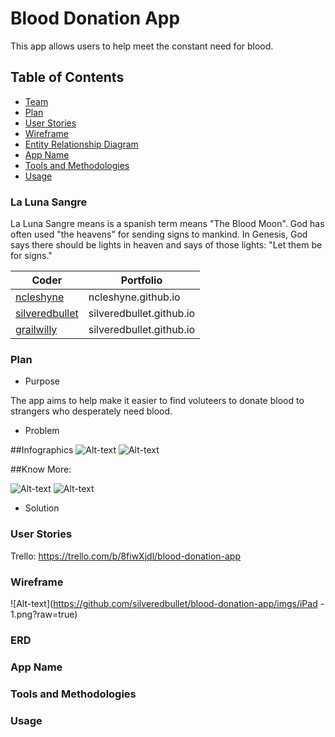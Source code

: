# Blood Donation App

This app allows users to help meet the constant need for blood.

## Table of Contents

- [Team](#la-luna-sangre)
- [Plan](#plan)
- [User Stories](#user-stories)
- [Wireframe](#wireframe)
- [Entity Relationship Diagram](#erd)
- [App Name](#app-name)
- [Tools and Methodologies](#tools--and-methodologies)
- [Usage](#usage)


### La Luna Sangre
La Luna Sangre means is a spanish term means "The Blood Moon". God has often used "the heavens" for sending signs to mankind. In Genesis, God says there should be lights in heaven and says of those lights: "Let them be for signs."

| Coder | Portfolio |
| --- | --- |
| [ncleshyne](https://github.com/ncleshyne) | ncleshyne.github.io |
| [silveredbullet](https://github.com/silveredbullet) | silveredbullet.github.io |
| [grailwilly](https://github.com/grailwilly) | silveredbullet.github.io |

### Plan

- Purpose

The app aims to help make it easier to find voluteers to donate blood to strangers who desperately need blood.

 - Problem

##Infographics
![Alt-text](https://i.pinimg.com/564x/a0/99/f8/a099f8f5bd13562bf4be5885f0cb2ee6.jpg)
![Alt-text](http://3.bp.blogspot.com/-v_HrYLW8l0I/TaOL4fDI2PI/AAAAAAAABU0/Taj4fR3uwJ4/s1600/how_much_blood.jpg)

##Know More:

![Alt-text](https://i.pinimg.com/564x/48/d5/9d/48d59dc478fad4c24dabcf5cb8a9cd59.jpg)
![Alt-text](https://i.pinimg.com/564x/ff/2f/f6/ff2ff6591d6197eafd0ab8cc8e313d78.jpg)

 - Solution

### User Stories
Trello:
https://trello.com/b/8fiwXjdl/blood-donation-app

### Wireframe
![Alt-text](https://github.com/silveredbullet/blood-donation-app/imgs/iPad - 1.png?raw=true)

### ERD

### App Name

### Tools and Methodologies

### Usage
